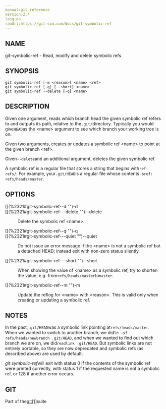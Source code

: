 ```yaml
---
manual:git reference
version:2.*
lang:en
rawUrl:https://git-scm.com/docs/git-symbolic-ref
---
```



## [](%2321#_name "")NAME<a name="_name"></a>


git-symbolic-ref - Read, modify and delete symbolic refs





## [](%2321#_synopsis "")SYNOPSIS<a name="_synopsis"></a>

```
git symbolic-ref [-m <reason>] <name> <ref>
git symbolic-ref [-q] [--short] <name>
git symbolic-ref --delete [-q] <name>
```




## [](%2321#_description "")DESCRIPTION<a name="_description"></a>


Given one argument, reads which branch head the given symbolic ref refers to and outputs its path, relative to the`.git/`directory. Typically you would give`HEAD`as the &lt;name&gt; argument to see which branch your working tree is on.




Given two arguments, creates or updates a symbolic ref &lt;name&gt; to point at the given branch &lt;ref&gt;.




Given`--delete`and an additional argument, deletes the given symbolic ref.




A symbolic ref is a regular file that stores a string that begins with`ref: refs/`. For example, your`.git/HEAD`is a regular file whose contents is`ref: refs/heads/master`.





## [](%2321#_options "")OPTIONS<a name="_options"></a>
<dl><dt id='git-symbolic-ref--d'>[](%2321#git-symbolic-ref--d "")-d</dt><dt id='git-symbolic-ref---delete'>[](%2321#git-symbolic-ref---delete "")--delete</dt><dd>

Delete the symbolic ref &lt;name&gt;.

</dd><dt id='git-symbolic-ref--q'>[](%2321#git-symbolic-ref--q "")-q</dt><dt id='git-symbolic-ref---quiet'>[](%2321#git-symbolic-ref---quiet "")--quiet</dt><dd>

Do not issue an error message if the &lt;name&gt; is not a symbolic ref but a detached HEAD; instead exit with non-zero status silently.

</dd><dt id='git-symbolic-ref---short'>[](%2321#git-symbolic-ref---short "")--short</dt><dd>

When showing the value of &lt;name&gt; as a symbolic ref, try to shorten the value, e.g. from`refs/heads/master`to`master`.

</dd><dt id='git-symbolic-ref--m'>[](%2321#git-symbolic-ref--m "")-m</dt><dd>

Update the reflog for &lt;name&gt; with &lt;reason&gt;. This is valid only when creating or updating a symbolic ref.

</dd></dl>



## [](%2321#_notes "")NOTES<a name="_notes"></a>


In the past,`.git/HEAD`was a symbolic link pointing at`refs/heads/master`. When we wanted to switch to another branch, we did`ln -sf refs/heads/newbranch .git/HEAD`, and when we wanted to find out which branch we are on, we did`readlink .git/HEAD`. But symbolic links are not entirely portable, so they are now deprecated and symbolic refs (as described above) are used by default.




<em>git symbolic-ref</em>will exit with status 0 if the contents of the symbolic ref were printed correctly, with status 1 if the requested name is not a symbolic ref, or 128 if another error occurs.





## [](%2321#_git "")GIT<a name="_git"></a>


Part of the[git[1]](%2248    "")suite






